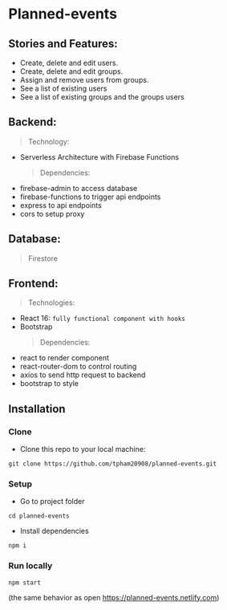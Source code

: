 # Planned-events

## Stories and Features:

- Create, delete and edit users.
- Create, delete and edit groups.
- Assign and remove users from groups.
- See a list of existing users
- See a list of existing groups and the groups users

## Backend:

> Technology:

- Serverless Architecture with Firebase Functions
  > Dependencies:
- firebase-admin to access database
- firebase-functions to trigger api endpoints
- express to api endpoints
- cors to setup proxy

## Database:

> Firestore

## Frontend:

> Technologies:

- React 16: `fully functional component with hooks`
- Bootstrap
  > Dependencies:
- react to render component
- react-router-dom to control routing
- axios to send http request to backend
- bootstrap to style

## Installation

### Clone

- Clone this repo to your local machine:

```shell
git clone https://github.com/tpham20908/planned-events.git
```

### Setup

- Go to project folder

```shell
cd planned-events
```

- Install dependencies

```shell
npm i
```

### Run locally

```shell
npm start
```

(the same behavior as open <a href="https://planned-events.netlify.com">https://planned-events.netlify.com</a>)
